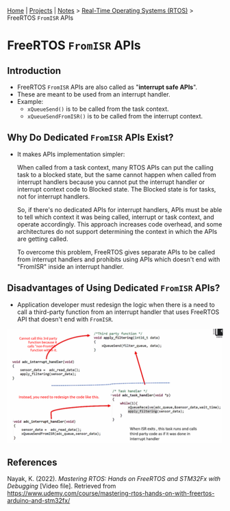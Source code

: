 [Home](../../) | [Projects](../../projects) | [Notes](../) > <a href="./">Real-Time Operating Systems (RTOS)</a> > FreeRTOS `FromISR` APIs

# FreeRTOS `FromISR` APIs



## Introduction

* FreeRTOS `FromISR` APIs are also called as "**interrupt safe APIs**".
* These are meant to be used from an interrupt handler.
* Example:
  * `xQueueSend()` is to be called from the task context.
  * `xQueueSendFromISR()` is to be called from the interrupt context.



## Why Do Dedicated `FromISR` APIs Exist?

* It makes APIs implementation simpler:

  When called from a task context, many RTOS APIs can put the calling task to a blocked state, but the same cannot happen when called from interrupt handlers because you cannot put the interrupt handler or interrupt context code to Blocked state. The Blocked state is for tasks, not for interrupt handlers.

  So, if there's no dedicated APIs for interrupt handlers, APIs must be able to tell which context it was being called, interrupt or task context, and operate accordingly. This approach increases code overhead, and some architectures do not support determining the context in which the APIs are getting called. 

  To overcome this problem, FreeRTOS gives separate APIs to be called from interrupt handlers and prohibits using APIs which doesn't end with "FromISR" inside an interrupt handler.



## Disadvantages of Using Dedicated `FromISR` APIs?

* Application developer must redesign the logic when there is a need to call a third-party function from an interrupt handler that uses FreeRTOS API that doesn't end with `FromISR`.



<img src="./img/disadvantage-of-using-fromisr-apis.png" alt="disadvantage-of-using-fromisr-apis" width="800">







## References

Nayak, K. (2022). *Mastering RTOS: Hands on FreeRTOS and STM32Fx with Debugging* [Video file]. Retrieved from https://www.udemy.com/course/mastering-rtos-hands-on-with-freertos-arduino-and-stm32fx/

